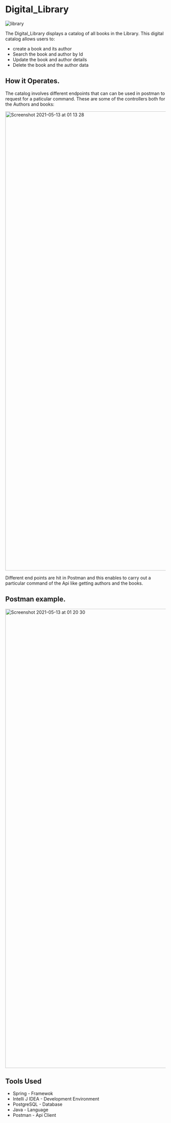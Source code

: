 # Digital_Library
![library](https://user-images.githubusercontent.com/64009508/118050437-ee020a00-b387-11eb-84d6-29b263241f28.jpg)




The Digital_Library displays a catalog of all books in the Library.
This digital catalog allows users to: 

   * create a book and its author
   * Search the book and author by Id
   * Update the book and author details
   * Delete the book and the author data

## How it Operates.
  The catalog involves different endpoints that can can be used in postman to request for a paticular command. These are some of the controllers both for the Authors and books:
  
  <img width="1440" alt="Screenshot 2021-05-13 at 01 13 28" src="https://user-images.githubusercontent.com/64009508/118051151-2ce48f80-b389-11eb-8e10-f6d70133e45d.png">


Different end points are hit in Postman and this enables to carry out a particular command of the Api like getting authors and the books.

## Postman example.

<img width="1440" alt="Screenshot 2021-05-13 at 01 20 30" src="https://user-images.githubusercontent.com/64009508/118051331-7c2ac000-b389-11eb-98af-cf6e874a29eb.png">

## Tools Used
  * Spring - Framewok
  * Intelli J IDEA - Development Environment
  * PostgreSQL - Database
  * Java - Language
  * Postman - Api Client



